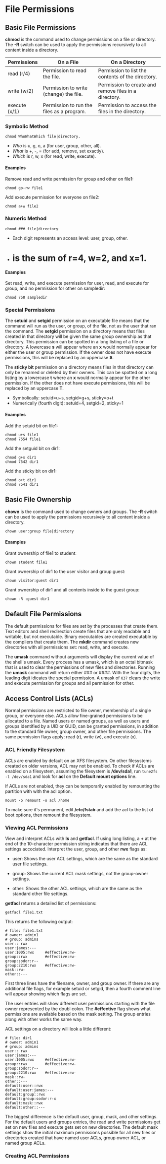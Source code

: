 # File Permissions

## Basic File Permissions

**chmod** is the command used to change permissions on a file or directory. The
 **-R** switch can be used to apply the permissions recursively to all content
 inside a directory.

Permissions   | On a File                                 | On a Directory
------------- | ----------------------------------------- | -----------------------------------------------------
read (r/4)    | Permission to read the file.              | Permission to list the contents of the directory.
write (w/2)   | Permission to write (change) the file.    | Permission to create and remove files in a directory.
execute (x/1) | Permission to run the files as a program. | Permission to access the files in the directory.

### Symbolic Method

```
chmod WhoWhatWhich file|directory.
```

* _Who_ is u, g, o, a (for user, group, other, all).
* _What_ is +, -, = (for add, remove, set exactly).
* _Which_ is r, w, x (for read, write, execute).

#### Examples

Remove read and write permission for group and other on file1:
```
chmod go-rw file1
```

Add execute permission for everyone on file2:
```
chmod a+w file2
```

### Numeric Method

```
chmod ### file|directory
```

* Each digit represents an access level: user, group, other.
* # is the sum of r=4, w=2, and x=1.

#### Examples

Set read, write, and execute permission for user, read, and execute for group,
 and no permission for other on sampledir:

```
chmod 750 sampledir
```

### Special Permissions

The **setuid** and **setgid** permission on an executable file means that the 
 command will run as the user, or group, of the file, not as the user that ran 
 the command. The **setgid** permission on a directory means that files created 
 in that directory will be given the same group ownership as that directory. 
 This permission can be spotted in a long listing of a file or directory. A 
 lowercase **s** will appear where an **x** would normally appear for either 
 the user or group permission. If the owner does not have execute permissions, 
 this will be replaced by an uppercase **S**.

The **sticky bit** permission on a directory means files in that directory can 
 only be renamed or deleted by their owners. This can be spotted on a long
 listing by a lowercase **t** where an **x** would normally appear for the
 other permission. If the other does not have execute permissions, this will be
 replaced by an uppercase **T**.

* Symbolically: setuid=u+s, setgid=g+s, sticky=o+t
* Numerically (fourth digit): setuid=4, setgid=2, sticky=1

#### Examples

Add the setuid bit on file1:
```
chmod u+s file1
chmod 7554 file1
```

Add the setguid bit on dir1:
```
chmod g+s dir1
chmod 7542 dir1
```

Add the sticky bit on dir1:
```
chmod o+t dir1
chmod 7541 dir1
```

## Basic File Ownership

**chown** is the command used to change owners and groups. The **-R** switch can be used to 
 apply the permissions recursively to all content inside a directory.

```
chown user:group file|directory
```

#### Examples

Grant ownership of file1 to student:
```
chown student file1
```

Grant ownership of dir1 to the user visitor and group guest:
```
chown visitor:guest dir1
```

Grant ownership of dir1 and all contents inside to the guest group:
```
chown -R :guest dir1
```

## Default File Permissions

The default permissions for files are set by the processes that create them. Text
 editors and shell redirection create files that are only readable and writable,
 but not executable. Binary executables are created executable by the compilers
 that create them. The **mkdir** command creates new directories with all
 permissions set: read, write, and execute.

The **umask** command without arguments will display the current value of the
 shell's umask. Every process has a umask, which is an octal bitmask that is
 used to clear the permissions of new files and directories. Running the
 **umask** command will return either ### or ####. With the four digits, the
 leading digit idicates the special permission. A umask of ```037``` clears the
 write and execute permission for groups and all permission for other.

## Access Control Lists (ACLs)

Normal permissions are restricted to file owner, membership of a single group,
 or everyone else. ACLs allow fine-grained permissions to be allocated to a file.
 Named users or named groups, as well as users and groups identified by a UID or
 GUID, can be granted permissions, in addition to the standard file owner, group
 owner, and other file permissions. The same permission flags apply: read (r),
 write (w), and execute (x).

### ACL Friendly Filesystem

ACLs are enabled by default on an XFS filesystem. On other filesystems created
 on older versions, ACL may not be enabled. To check if ACLs are enabled on a
 filesystem, assuming the filesystem is **/dev/sda1**, run ```tune2fs -l /dev/sda1```
 and look for **acl** on the **Default mount options** line.

If ACLs are not enabled, they can be temporarily enabled by remounting the
 partition with with the acl option.

```
mount -o remount -o acl /home
```

To make sure it's permanent, edit **/etc/fstab** and add the acl to the list of
 boot options, then remount the filesystem.

### Viewing ACL Permissions

View and interpret ACLs with **ls** and **getfacl**. If using long listing, a
 **+** at the end of the 10-character permission string indicates that there are
 ACL settings accociated. Interpret the user, group, and other **rwx** flags as:

* user: Shows the user ACL settings, which are the same as the standard user
 file settings.

* group: Shows the current ACL mask settings, not the group-owner settings.

* other: Shows the other ACL settings, which are the same as the standard other
 file settings.


**getfacl** returns a detailed list of permissions:

```
getfacl file1.txt
```

This returns the following output:

```
# file: file1.txt
# owner: admin1
# group: admins
user:: rwx
user:james:---
user:1005:rwx     #effective:rw-
group::rwx        #effective:rw-
group:sodor:r--
group:2210:rwx    #effective:rw-
mask::rw-
other::---
```

First three lines have the filename, owner, and group owner. If there are any
 additional file flags, for example setuid or setgid, then a fourth comment line
 will appear showing which flags are set.

The user entries will show different user permissions starting with the file
 owner represented by the doubl colon. The **#effective** flag shows what
 permissions are available based on the mask setting. The group entries along
 with other works the same way.

ACL settings on a directory will look a little different:

```
# file: dir1
# owner: admin1
# group: admins
user:: rwx
user:james:---
user:1005:rwx     #effective:rw-
group::rwx        #effective:rw-
group:sodor:r--
group:2210:rwx    #effective:rw-
mask::rw-
other::---
default:user::rwx
default:user:james:---
default:group::rwx
default:group:sodor:r-x
default:mask::rwx
default:other::---
```

The biggest difference is the default user, group, mask, and other settings. For
 the default users and groups entries, the read and write permissions get set on 
 new files and execute gets set on new directories. The default mask settings
 show the initial maximum permissions possible for all new files or directories
 created that have named user ACLs, group owner ACL, or named group ACLs.

### Creating ACL Permissions

